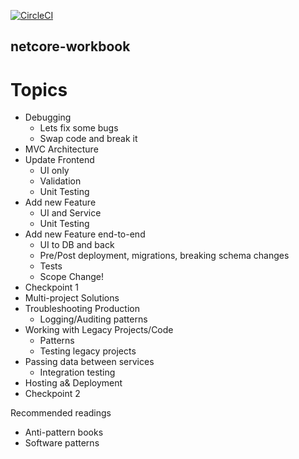 [![CircleCI](https://circleci.com/gh/AustinCodingAcademy/netcore-workbook.svg?style=svg&circle-token=cbf815bc4c4b19c786a60bbbda438b1194360ee8)](https://circleci.com/gh/AustinCodingAcademy/netcore-workbook)

## netcore-workbook

# Topics
* Debugging
    * Lets fix some bugs
    * Swap code and break it
* MVC Architecture
* Update Frontend
    * UI only
    * Validation
    * Unit Testing
* Add new Feature
    * UI and Service
    * Unit Testing
* Add new Feature end-to-end
    * UI to DB and back
     * Pre/Post deployment, migrations, breaking schema changes
    * Tests
    * Scope Change!
* Checkpoint 1
* Multi-project Solutions
* Troubleshooting Production
    * Logging/Auditing patterns
* Working with Legacy Projects/Code
    * Patterns
    * Testing legacy projects
* Passing data between services
    * Integration testing
* Hosting a& Deployment
* Checkpoint 2

Recommended readings
* Anti-pattern books
* Software patterns

